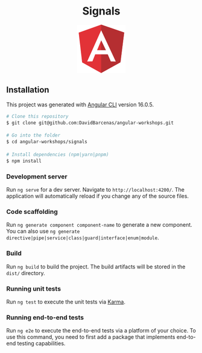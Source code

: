 <div align='center'>
  <h1>Signals</h1>

  ![](./src/assets/icons/angular-icon.svg)

</div>

## Installation

This project was generated with [Angular CLI](https://github.com/angular/angular-cli) version 16.0.5.

```bash
# Clone this repository
$ git clone git@github.com:DavidBarcenas/angular-workshops.git

# Go into the folder
$ cd angular-workshops/signals

# Install dependencies (npm|yarn|pnpm)
$ npm install
```

### Development server

Run `ng serve` for a dev server. Navigate to `http://localhost:4200/`. The application will automatically reload if you change any of the source files.

### Code scaffolding

Run `ng generate component component-name` to generate a new component. You can also use `ng generate directive|pipe|service|class|guard|interface|enum|module`.

### Build

Run `ng build` to build the project. The build artifacts will be stored in the `dist/` directory.

### Running unit tests

Run `ng test` to execute the unit tests via [Karma](https://karma-runner.github.io).

### Running end-to-end tests

Run `ng e2e` to execute the end-to-end tests via a platform of your choice. To use this command, you need to first add a package that implements end-to-end testing capabilities.
